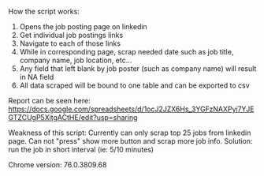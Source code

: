 How the script works:

1) Opens the job posting page on linkedin
2) Get individual job postings links
3) Navigate to each of those links
4) While in corresponding page, scrap needed date such as job title, company name, job location, etc...
5) Any field that left blank by job poster (such as company name) will result in NA field
6) All data scraped will be bound to one table and can be exported to csv

Report can be seen here: https://docs.google.com/spreadsheets/d/1ocJ2JZX6Hs_3YGFzNAXPyi7YJEGTZCUgP5XitgACtHE/edit?usp=sharing

Weakness of this script:
Currently can only scrap top 25 jobs from linkedin page. Can not "press" show more button and scrap more job info.
Solution: run the job in short interval (ie: 5/10 minutes)

Chrome version: 76.0.3809.68
